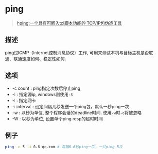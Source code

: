 # ping

> [hping:一个具有可嵌入tcl脚本功能的 TCP/IP包伪造工具](https://dev.to/cylon/linuxwang-luo-ming-ling-ji-jin-3c10)

## 描述

ping过ICMP（Internet控制消息协议）工作, 可用来测试本机与目标主机是否联通、联通速度如何、稳定性如何.

## 选项
- -c count :   ping指定次数后停止ping
- -I : 指定源ip, windows则使用`-S`
- -l : 指定网卡
- -i interval : 设定间隔几秒发送一个ping包，默认一秒ping一次
- -w : 以秒为单位, 整个程序会话的deadline时间. 使用`-w`时`-c`将被忽略
- -W : 以秒为单位, 设置单个ping resp的超时时间

## 例子
```bash
ping -c 5 -i 0.6 qq.com # 每隔0.6秒ping一次，一共ping 5次
```